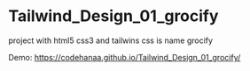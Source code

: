 # Tailwind_Design_01_grocify
project with html5  css3 and tailwins css is name grocify 

Demo: https://codehanaa.github.io/Tailwind_Design_01_grocify/

